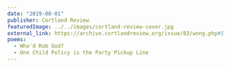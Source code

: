 ```yaml
---
date: "2019-08-01"
publisher: Cortland Review
featuredImage: ../../images/cortland-review-cover.jpg
external_link: https://archive.cortlandreview.org/issue/83/wong.php#1
poems: 
  - Who'd Rob God?
  - One Child Policy is the Party Pickup Line
---
```

